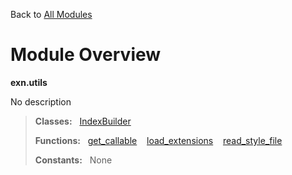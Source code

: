 Back to [All Modules](https://pyrustic.github.com/blob/master/docs/modules/README.md#readme)

# Module Overview

**exn.utils**
 
No description

> **Classes:** &nbsp; [IndexBuilder](https://pyrustic.github.com/blob/master/docs/modules/content/exn.utils/content/classes/IndexBuilder.md#class-indexbuilder)
>
> **Functions:** &nbsp; [get\_callable](https://pyrustic.github.com/blob/master/docs/modules/content/exn.utils/content/functions.md#get_callable) &nbsp;&nbsp; [load\_extensions](https://pyrustic.github.com/blob/master/docs/modules/content/exn.utils/content/functions.md#load_extensions) &nbsp;&nbsp; [read\_style\_file](https://pyrustic.github.com/blob/master/docs/modules/content/exn.utils/content/functions.md#read_style_file)
>
> **Constants:** &nbsp; None
